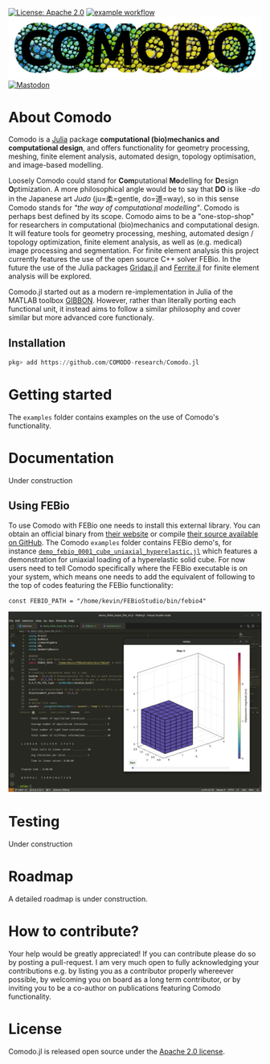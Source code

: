 [![License: Apache 2.0](https://img.shields.io/badge/License-Apache-blue.svg)](https://github.com/COMODO-research/Comodo.jl/blob/main/LICENSE)
[![example workflow](https://github.com/COMODO-research/Comodo.jl/actions/workflows/test.yml/badge.svg)](https://github.com/COMODO-research/Comodo.jl/blob/main/.github/workflows/test.yml) 
![](assets/img/COMODO.png)
[![Mastodon](https://img.shields.io/badge/-MASTODON-%232B90D9?style=for-the-badge&logo=mastodon&logoColor=white)](https://fosstodon.org/@kevinmoerman) 

# About Comodo
Comodo is a [Julia](https://julialang.org/) package **computational (bio)mechanics and computational design**, and offers functionality for geometry processing, meshing, finite element analysis, automated design, topology optimisation, and image-based modelling. 

Loosely Comodo could stand for **Com**putational **Mo**delling for **D**esign **O**ptimization. A more philosophical angle would be to say that **DO** is like *-do* in the Japanese art *Judo* (ju=柔=gentle, do=道=way), so in this sense Comodo stands for *"the way of computational modelling"*. Comodo is perhaps best defined by its scope. Comodo aims to be a "one-stop-shop" for researchers in computational (bio)mechanics and computational design. It will feature tools for geometry processing, meshing, automated design / topology optimization, finite element analysis, as well as (e.g. medical) image processing and segmentation. For finite element analysis this project currently features the use of the open source C++ solver FEBio. In the future the use of the Julia packages [Gridap.jl](https://github.com/gridap/Gridap.jl) and [Ferrite.jl](https://github.com/Ferrite-FEM/Ferrite.jl) for finite element analysis will be explored. 

Comodo.jl started out as a modern re-implementation in Julia of the MATLAB toolbox [GIBBON](https://github.com/gibbonCode/GIBBON). However, rather than literally porting each functional unit, it instead aims to follow a similar philosophy and cover similar but more advanced core functionaly.

## Installation
```julia
pkg> add https://github.com/COMODO-research/Comodo.jl
```
# Getting started
The `examples` folder contains examples on the use of Comodo's functionality. 

# Documentation 
Under construction

## Using FEBio
To use Comodo with FEBio one needs to install this external library. You can obtain an official binary from [their website](https://febio.org/) or compile [their source available on GitHub](https://github.com/febiosoftware/FEBio). 
The Comodo `examples` folder contains FEBio demo's, for instance [`demo_febio_0001_cube_uniaxial_hyperelastic.jl`](https://github.com/COMODO-research/Comodo.jl/blob/main/examples/demo_febio_0001_cube_uniaxial_hyperelastic.jl) which features a demonstration for uniaxial loading of a hyperelastic solid cube. 
For now users need to tell Comodo specifically where the FEBio executable is on your system, which means one needs to add the equivalent of following to the top of codes featuring the FEBio functionality: 
```
const FEBIO_PATH = "/home/kevin/FEBioStudio/bin/febio4"
```

![](assets/img/febio_example_01.gif) 

# Testing 
Under construction

# Roadmap
A detailed roadmap is under construction. 

# How to contribute? 
Your help would be greatly appreciated! If you can contribute please do so by posting a pull-request. I am very much open to fully acknowledging your contributions e.g. by listing you as a contributor properly whereever possible, by welcoming you on board as a long term contributor, or by inviting you to be a co-author on publications featuring Comodo functionality. 

# License 
Comodo.jl is released open source under the [Apache 2.0 license](https://github.com/COMODO-research/Comodo.jl/blob/main/LICENSE).
